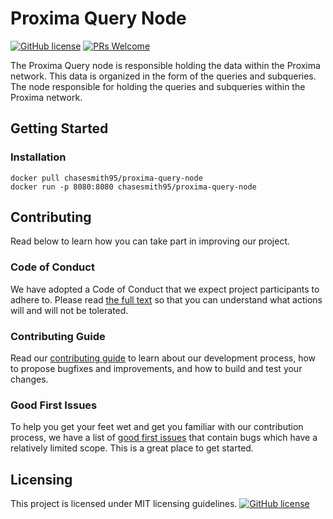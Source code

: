# Proxima Query Node


[![GitHub license](https://img.shields.io/badge/license-MIT-blue.svg)](https://github.com/facebook/react/blob/master/LICENSE)
[![PRs Welcome](https://img.shields.io/badge/PRs-welcome-brightgreen.svg)](https://reactjs.org/docs/how-to-contribute.html#your-first-pull-request)


The Proxima Query node is responsible holding the data within the Proxima network. This data is organized in the form of the queries and subqueries.
The node responsible for holding the queries and subqueries within the Proxima network.


## Getting Started


### Installation

```
docker pull chasesmith95/proxima-query-node
docker run -p 8080:8080 chasesmith95/proxima-query-node
```




<!--
- Main concepts
-->

<!--
## Installation
-->

<!--
## Documentation
-->

<!--
## Examples
-->


## Contributing

<!--
This should include:
- Contributing Guidelines
- Code of Conduct
- Good first issues/Pull requests
-->
Read below to learn how you can take part in improving our project.

### Code of Conduct

We have adopted a Code of Conduct that we expect project participants to adhere to. Please read [the full text]() so that you can understand what actions will and will not be tolerated.

### Contributing Guide

Read our [contributing guide]() to learn about our development process, how to propose bugfixes and improvements, and how to build and test your changes.

### Good First Issues

To help you get your feet wet and get you familiar with our contribution process, we have a list of [good first issues]() that contain bugs which have a relatively limited scope. This is a great place to get started.

## Licensing

This project is licensed under MIT licensing guidelines.
[![GitHub license](https://img.shields.io/badge/license-MIT-blue.svg)](https://github.com/facebook/react/blob/master/LICENSE)

